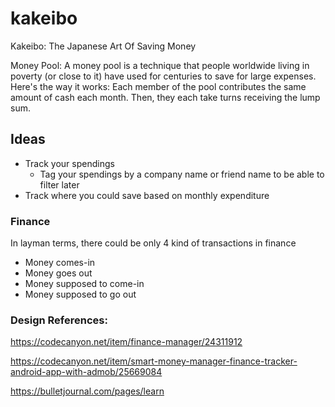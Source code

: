 # kakeibo

Kakeibo: The Japanese Art Of Saving Money


Money Pool: A money pool is a technique that people worldwide living in poverty (or close to it) have used for centuries to save for large expenses. Here's the way it works: Each member of the pool contributes the same amount of cash each month. Then, they each take turns receiving the lump sum.

## Ideas

- Track your spendings
  - Tag your spendings by a company name or friend name to be able to filter later
- Track where you could save based on monthly expenditure

### Finance

  In layman terms, there could be only 4 kind of transactions in finance
  
  - Money comes-in
  - Money goes out
  - Money supposed to come-in
  - Money supposed to go out
  
  
### Design References: 

https://codecanyon.net/item/finance-manager/24311912

https://codecanyon.net/item/smart-money-manager-finance-tracker-android-app-with-admob/25669084

https://bulletjournal.com/pages/learn
